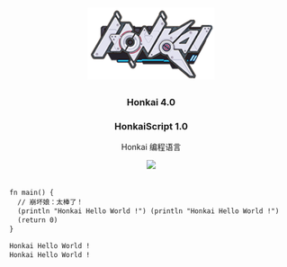 <div align="center">
<a href="#">
<h1><img src="Honkai.png" alt="Logo" height="128"></h1>
</a>

### Honkai 4.0

### HonkaiScript 1.0
  
Honkai 编程语言

<img src="https://count.getloli.com/get/@Honkai?theme=gelbooru">


</div>



```Honkai

fn main() {
  // 崩坏娘：太棒了！
  (println "Honkai Hello World !") (println "Honkai Hello World !")
  (return 0)
}

```

```
Honkai Hello World !
Honkai Hello World !
```
